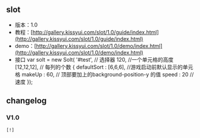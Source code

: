 ## slot

* 版本：1.0
* 教程：[http://gallery.kissyui.com/slot/1.0/guide/index.html](http://gallery.kissyui.com/slot/1.0/guide/index.html)
* demo：[http://gallery.kissyui.com/slot/1.0/demo/index.html](http://gallery.kissyui.com/slot/1.0/demo/index.html)
* 接口
			var solt = new Solt(
					'#test',        // 选择器
					120,            //一个单元格的高度
					[12,12,12],     // 每列的个数
					{
	            	defaultSort : [6,6,6],  //游戏启动前默认显示的单元格
	            	makeUp : 60,      // 顶部要加上的background-position-y 的值
	            	speed : 20        // 速度
	            });

## changelog

### V1.0

    [!]



